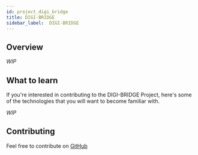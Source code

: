 ```yaml
---
id: project_digi_bridge
title: DIGI-BRIDGE
sidebar_label:  DIGI-BRIDGE
---
```




## Overview

*WIP*

## What to learn

If you're interested in contributing to the DIGI-BRIDGE Project, here's some of the technologies that you will want to become familiar with.

*WIP*

## Contributing

Feel free to contribute on [GitHub](https://github.com/CodeForCharlotte/digi-bridge)